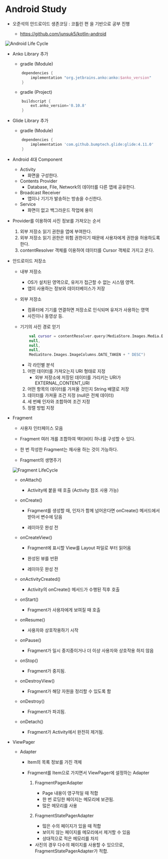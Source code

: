# Android Study

- 오준석의 안드로이드 생존코딩 : 코틀린 편 을 기반으로 공부 진행

    - https://github.com/junsuk5/kotlin-android

![Android Life Cycle](https://developer.android.com/guide/components/images/activity_lifecycle.png)

- Anko Library 추가

    - gradle (Module)
    ``` groovy
        dependencies {
            implementation "org.jetbrains.anko:anko:$anko_version"
        }
    ```
    - gradle (Project)
    ``` groovy 
        buildscript {
            ext.anko_version='0.10.8'
        }
    ```

- Glide Library 추가

    - gradle (Module)
    ``` groovy
        dependencies {
            implementation 'com.github.bumptech.glide:glide:4.11.0'
        }
    ```

- Android 4대 Component

    - Activity
        - 화면을 구성한다.
    - Contents Provider
        - Database, File, Network의 데이터를 다른 앱에 공유한다.
    - Broadcast Receiver
        - 앱이나 기기가 발송하는 방송을 수신한다.
    - Service
        - 화면이 없고 백그라운드 작업에 용이

- Provider를 이용하여 사진 정보를 가져오는 순서

    1. 외부 저장소 읽기 권한을 앱에 부여한다.
    2. 외부 저장소 읽기 권한은 위험 권한이기 때문에 사용자에게 권한을 허용하도록 한다.
    3. contentResolver 객체를 이용하여 데이터를 Cursor 객체로 가지고 온다.

- 안드로이드 저장소
    
    - 내부 저장소
        - OS가 설치된 영역으로, 유저가 접근할 수 없는 시스템 영역.
        - 앱이 사용하는 정보와 데이터베이스가 저장
    
    - 외부 저장소
        - 컴퓨터에 기기를 연결하면 저장소로 인식되며 유저가 사용하는 영역
        - 사진이나 동영상 등.

    - 기기의 사진 경로 얻기
    
        ``` kotlin
            val cursor = contentResolver.query(MediaStore.Images.Media.EXTERNAL_CONTENT_URI,
            null,
            null,
            null,
            MediaStore.Images.ImageColumns.DATE_TAKEN + " DESC")
        ```
        - 각 라인별 분석

        1. 어떤 데이터를 가져오는지 URI 형태로 지정
            - 외부 저장소에 저장된 데이터를 가리키는 URI가 EXTERNAL_CONTENT_URI
        2. 어떤 항목의 데이터를 가져올 것인지 String 배열로 저장
        3. 데이터를 가져올 조건 지정 (null은 전체 데이터)
        4. 세 번째 인자와 조합하여 조건 지정
        5. 정렬 방법 지정

- Fragment

    - 사용자 인터페이스 모음

    - Fragment 여러 개를 조합하여 액티비티 하나를 구성할 수 있다.

    - 한 번 작성한 Fragment는 재사용 하는 것이 가능하다.

    - Fragment의 생명주기

    ![Fragment LifeCycle](https://developer.android.com/images/fragment_lifecycle.png)

    - onAttach()

        - Activity에 붙을 때 호출 (Activity 참조 사용 가능)

    - onCreate()

        - Fragment를 생성할 때, 인자가 함께 넘어온다면 onCreate() 메서드에서 받아서 변수에 담음

        - 레이아웃 완성 전

    - onCreateView()

        - Fragment에 표시할 View를 Layout 파일로 부터 읽어옴

        - 완성된 뷰를 반환 

        - 레이아웃 완성 전

    - onActivityCreated()

        - Activity의 onCreate() 메서드가 수행된 직후 호출

    - onStart()

        - Fragment가 사용자에게 보여질 때 호출

    - onResume()

        - 사용자와 상호작용하기 시작
    
    - onPause()

        - Fragment가 일시 중지중이거나 더 이상 사용자와 상호작용 하지 않음

    - onStop()

        - Fragment가 중지됨.

    - onDestroyView()

        - Fragment가 해당 자원을 정리할 수 있도록 함

    - onDestroy()

        - Fragment가 파괴됨.

    - onDetach()

        - Fragment가 Activity에서 완전히 제거됨.

- ViewPager

    - Adapter

        - Item의 목록 정보를 가진 객체

        - Fragment를 Item으로 가지면서 ViewPager에 설정하는 Adapter

            1. FragmentPagerAdapter
                - Page 내용이 영구적일 때 적합
                - 한 번 로딩한 페이지는 메모리에 보관됨.
                - 많은 메모리를 사용

            2. FragmentStatePagerAdapter
                - 많은 수의 페이지가 있을 때 적합
                - 보이지 않는 페이지를 메모리에서 제거할 수 있음
                - 상대적으로 적은 메모리를 차지

            - 사진의 경우 다수의 페이지를 사용할 수 있으므로, FragmentStatePagerAdapter가 적합.
            
            